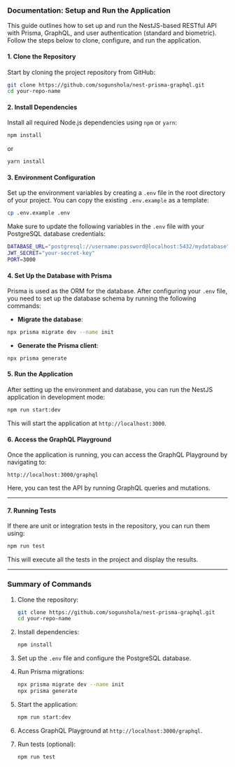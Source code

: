 ### Documentation: Setup and Run the Application

This guide outlines how to set up and run the NestJS-based RESTful API with Prisma, GraphQL, and user authentication (standard and biometric). Follow the steps below to clone, configure, and run the application.

#### **1. Clone the Repository**

Start by cloning the project repository from GitHub:

```bash
git clone https://github.com/sogunshola/nest-prisma-graphql.git
cd your-repo-name
```

#### **2. Install Dependencies**

Install all required Node.js dependencies using `npm` or `yarn`:

```bash
npm install
```

or

```bash
yarn install
```

#### **3. Environment Configuration**

Set up the environment variables by creating a `.env` file in the root directory of your project. You can copy the existing `.env.example` as a template:

```bash
cp .env.example .env
```

Make sure to update the following variables in the `.env` file with your PostgreSQL database credentials:

```bash
DATABASE_URL="postgresql://username:password@localhost:5432/mydatabase"
JWT_SECRET="your-secret-key"
PORT=3000
```

#### **4. Set Up the Database with Prisma**

Prisma is used as the ORM for the database. After configuring your `.env` file, you need to set up the database schema by running the following commands:

- **Migrate the database**:

```bash
npx prisma migrate dev --name init
```

- **Generate the Prisma client**:

```bash
npx prisma generate
```

#### **5. Run the Application**

After setting up the environment and database, you can run the NestJS application in development mode:

```bash
npm run start:dev
```

This will start the application at `http://localhost:3000`.

#### **6. Access the GraphQL Playground**

Once the application is running, you can access the GraphQL Playground by navigating to:

```
http://localhost:3000/graphql
```

Here, you can test the API by running GraphQL queries and mutations.

---

#### **7. Running Tests**

If there are unit or integration tests in the repository, you can run them using:

```bash
npm run test
```

This will execute all the tests in the project and display the results.

---

### Summary of Commands

1. Clone the repository:

   ```bash
   git clone https://github.com/sogunshola/nest-prisma-graphql.git
   cd your-repo-name
   ```

2. Install dependencies:

   ```bash
   npm install
   ```

3. Set up the `.env` file and configure the PostgreSQL database.

4. Run Prisma migrations:

   ```bash
   npx prisma migrate dev --name init
   npx prisma generate
   ```

5. Start the application:

   ```bash
   npm run start:dev
   ```

6. Access GraphQL Playground at `http://localhost:3000/graphql`.

7. Run tests (optional):

   ```bash
   npm run test
   ```